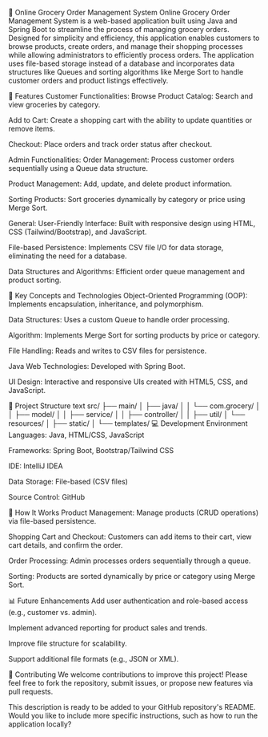 🛒 Online Grocery Order Management System
Online Grocery Order Management System is a web-based application built using Java and Spring Boot to streamline the process of managing grocery orders. Designed for simplicity and efficiency, this application enables customers to browse products, create orders, and manage their shopping processes while allowing administrators to efficiently process orders. The application uses file-based storage instead of a database and incorporates data structures like Queues and sorting algorithms like Merge Sort to handle customer orders and product listings effectively.

📝 Features
Customer Functionalities:
Browse Product Catalog: Search and view groceries by category.

Add to Cart: Create a shopping cart with the ability to update quantities or remove items.

Checkout: Place orders and track order status after checkout.

Admin Functionalities:
Order Management: Process customer orders sequentially using a Queue data structure.

Product Management: Add, update, and delete product information.

Sorting Products: Sort groceries dynamically by category or price using Merge Sort.

General:
User-Friendly Interface: Built with responsive design using HTML, CSS (Tailwind/Bootstrap), and JavaScript.

File-based Persistence: Implements CSV file I/O for data storage, eliminating the need for a database.

Data Structures and Algorithms: Efficient order queue management and product sorting.

🌟 Key Concepts and Technologies
Object-Oriented Programming (OOP): Implements encapsulation, inheritance, and polymorphism.

Data Structures: Uses a custom Queue to handle order processing.

Algorithm: Implements Merge Sort for sorting products by price or category.

File Handling: Reads and writes to CSV files for persistence.

Java Web Technologies: Developed with Spring Boot.

UI Design: Interactive and responsive UIs created with HTML5, CSS, and JavaScript.

📂 Project Structure
text
src/
├── main/
│   ├── java/
│   │   └── com.grocery/
│   │       ├── model/
│   │       ├── service/
│   │       ├── controller/
│   │       ├── util/
│   └── resources/
│       ├── static/
│       └── templates/
💻 Development Environment
Languages: Java, HTML/CSS, JavaScript

Frameworks: Spring Boot, Bootstrap/Tailwind CSS

IDE: IntelliJ IDEA

Data Storage: File-based (CSV files)

Source Control: GitHub

🚀 How It Works
Product Management: Manage products (CRUD operations) via file-based persistence.

Shopping Cart and Checkout: Customers can add items to their cart, view cart details, and confirm the order.

Order Processing: Admin processes orders sequentially through a queue.

Sorting: Products are sorted dynamically by price or category using Merge Sort.

📊 Future Enhancements
Add user authentication and role-based access (e.g., customer vs. admin).

Implement advanced reporting for product sales and trends.

Improve file structure for scalability.

Support additional file formats (e.g., JSON or XML).

🤝 Contributing
We welcome contributions to improve this project! Please feel free to fork the repository, submit issues, or propose new features via pull requests.

This description is ready to be added to your GitHub repository's README. Would you like to include more specific instructions, such as how to run the application locally?
